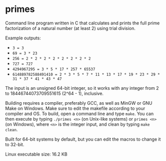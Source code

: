 # primes

Command line program written in C that calculates and prints the full prime factorization of a natural number (at least 2) using trial division.

Example outputs:

* `3 = 3`
* `69 = 3 * 23`
* `256 = 2 * 2 * 2 * 2 * 2 * 2 * 2 * 2`
* `727 = 727`
* `4294967295 = 3 * 5 * 17 * 257 * 65537`
* `614889782588491410 = 2 * 3 * 5 * 7 * 11 * 13 * 17 * 19 * 23 * 29 * 31 * 37 * 41 * 43 * 47`

The input is an unsigned 64-bit integer, so it works with any integer from 2 to 18446744073709551615 (2^64 - 1), inclusive.

Building requires a compiler, preferably GCC, as well as MinGW or GNU Make on Windows. Make sure to edit the makefile according to your compiler and OS. To build, open a command line and type `make`. You can then execute by typing `./primes <n>` (on Unix-like systems) or `primes <n>` (on Windows), where `<n>` is the integer input, and clean by typing `make clean`.

Built for 64-bit systems by default, but you can edit the macros to change it to 32-bit.

Linux executable size: 16.2 KB
